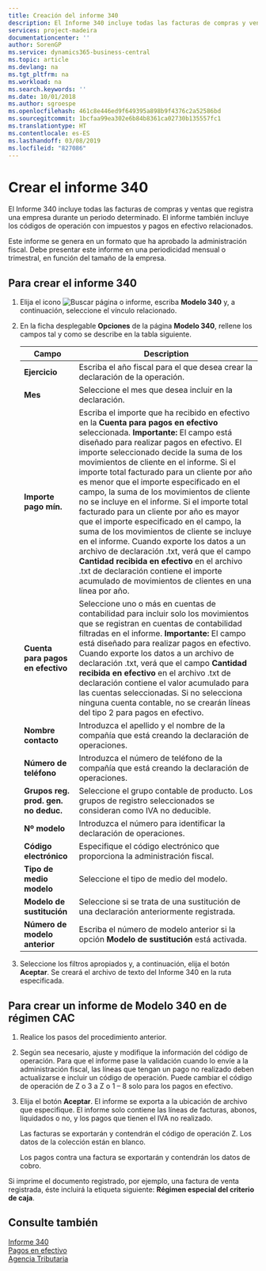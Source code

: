 ```yaml
---
title: Creación del informe 340
description: El Informe 340 incluye todas las facturas de compras y ventas que registra una empresa durante un periodo determinado. El informe también incluye los códigos de operación con impuestos y pagos en efectivo relacionados.
services: project-madeira
documentationcenter: ''
author: SorenGP
ms.service: dynamics365-business-central
ms.topic: article
ms.devlang: na
ms.tgt_pltfrm: na
ms.workload: na
ms.search.keywords: ''
ms.date: 10/01/2018
ms.author: sgroespe
ms.openlocfilehash: 461c8e446ed9f649395a898b9f4376c2a52586bd
ms.sourcegitcommit: 1bcfaa99ea302e6b84b8361ca02730b135557fc1
ms.translationtype: HT
ms.contentlocale: es-ES
ms.lasthandoff: 03/08/2019
ms.locfileid: "827086"
---
```

# <a name="create-report-340"></a>Crear el informe 340
El Informe 340 incluye todas las facturas de compras y ventas que registra una empresa durante un periodo determinado. El informe también incluye los códigos de operación con impuestos y pagos en efectivo relacionados.  

Este informe se genera en un formato que ha aprobado la administración fiscal. Debe presentar este informe en una periodicidad mensual o trimestral, en función del tamaño de la empresa.  

## <a name="to-create-report-340"></a>Para crear el informe 340  

1.  Elija el icono ![Buscar página o informe](../../media/ui-search/search_small.png "icono Buscar página o informe"), escriba **Modelo 340** y, a continuación, seleccione el vínculo relacionado.  
2.  En la ficha desplegable **Opciones** de la página **Modelo 340**, rellene los campos tal y como se describe en la tabla siguiente.  

    |Campo|Description|  
    |---------------------------------|---------------------------------------|  
    |**Ejercicio**|Escriba el año fiscal para el que desea crear la declaración de la operación.|  
    |**Mes**|Seleccione el mes que desea incluir en la declaración.|  
    |**Importe pago mín.**|Escriba el importe que ha recibido en efectivo en la **Cuenta para pagos en efectivo** seleccionada. **Importante:** El campo está diseñado para realizar pagos en efectivo. El importe seleccionado decide la suma de los movimientos de cliente en el informe. Si el importe total facturado para un cliente por año es menor que el importe especificado en el campo, la suma de los movimientos de cliente no se incluye en el informe. Si el importe total facturado para un cliente por año es mayor que el importe especificado en el campo, la suma de los movimientos de cliente se incluye en el informe. Cuando exporte los datos a un archivo de declaración .txt, verá que el campo **Cantidad recibida en efectivo** en el archivo .txt de declaración contiene el importe acumulado de movimientos de clientes en una línea por año.|  
    |**Cuenta para pagos en efectivo**|Seleccione uno o más en cuentas de contabilidad para incluir solo los movimientos que se registran en cuentas de contabilidad filtradas en el informe. **Importante:** El campo está diseñado para realizar pagos en efectivo. Cuando exporte los datos a un archivo de declaración .txt, verá que el campo **Cantidad recibida en efectivo** en el archivo .txt de declaración contiene el valor acumulado para las cuentas seleccionadas. Si no selecciona ninguna cuenta contable, no se crearán líneas del tipo 2 para pagos en efectivo.|  
    |**Nombre contacto**|Introduzca el apellido y el nombre de la compañía que está creando la declaración de operaciones.|  
    |**Número de teléfono**|Introduzca el número de teléfono de la compañía que está creando la declaración de operaciones.|  
    |**Grupos reg. prod. gen. no deduc.**|Seleccione el grupo contable de producto. Los grupos de registro seleccionados se consideran como IVA no deducible.|  
    |**Nº modelo**|Introduzca el número para identificar la declaración de operaciones.|  
    |**Código electrónico**|Especifique el código electrónico que proporciona la administración fiscal.|  
    |**Tipo de medio modelo**|Seleccione el tipo de medio del modelo.|  
    |**Modelo de sustitución**|Seleccione si se trata de una sustitución de una declaración anteriormente registrada.|  
    |**Número de modelo anterior**|Escriba el número de modelo anterior si la opción **Modelo de sustitución** está activada.|  

3.  Seleccione los filtros apropiados y, a continuación, elija el botón **Aceptar**. Se creará el archivo de texto del Informe 340 en la ruta especificada.  

## <a name="to-create-a-modelo-340-report-under-the-cac-regimen"></a>Para crear un informe de Modelo 340 en de régimen CAC  

1.  Realice los pasos del procedimiento anterior.  
2.  Según sea necesario, ajuste y modifique la información del código de operación. Para que el informe pase la validación cuando lo envíe a la administración fiscal, las líneas que tengan un pago no realizado deben actualizarse e incluir un código de operación. Puede cambiar el código de operación de Z o 3 a Z o 1 – 8 solo para los pagos en efectivo.  
3.  Elija el botón **Aceptar**. El informe se exporta a la ubicación de archivo que especifique. El informe solo contiene las líneas de facturas, abonos, liquidados o no, y los pagos que tienen el IVA no realizado.  

    Las facturas se exportarán y contendrán el código de operación Z. Los datos de la colección están en blanco.  

    Los pagos contra una factura se exportarán y contendrán los datos de cobro.  

Si imprime el documento registrado, por ejemplo, una factura de venta registrada, éste incluirá la etiqueta siguiente: **Régimen especial del criterio de caja**.  

## <a name="see-also"></a>Consulte también  
 [Informe 340](report-340.md)   
 [Pagos en efectivo](payments-in-cash.md)   
 [Agencia Tributaria](https://www.agenciatributaria.es/AEAT.internet/en_gb/Inicio.shtml)
